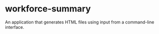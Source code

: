 # workforce-summary
An application that generates HTML files using input from a command-line interface.
